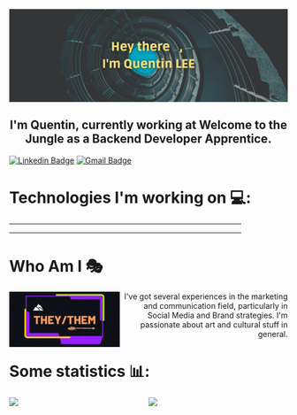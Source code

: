 <link rel="stylesheet" href="https://cdn.jsdelivr.net/gh/devicons/devicon@v2.15.1/devicon.min.css">

<style>
    .icons {
        font-size: 3em;
    }
</style>
          

<img src="imgs/header.png" alt="header" align="center">

<h2 align="center">I'm Quentin, currently working at Welcome to the Jungle as a Backend Developer Apprentice.</h2>

[![Linkedin Badge](https://img.shields.io/badge/-Quentin-blue?style=flat-square&logo=Linkedin&logoColor=white&link=https://www.linkedin.com/in/quentin-lee/)](https://www.linkedin.com/in/quentin-lee/)
[![Gmail Badge](https://img.shields.io/badge/-quentinyuehyulee@gmail.com-c14438?style=flat-square&logo=Gmail&logoColor=white&link=mailto:mdraanik12@gmail.com)](mailto:quentinyuehyulee@gmail.com)


<h1>Technologies I'm working on 💻:</h1>

<table align="center">
<tr class="icons">
<td><i class="devicon-elixir-plain-wordmark"></i></td>
<td><i class="devicon-phoenix-plain-wordmark"></i></td>
<td><i class="devicon-python-plain-wordmark"></i></td>
<td><i class="devicon-django-plain"></i></td>
<td><i class="devicon-postgresql-plain-wordmark"></i></td>
<td><i class="devicon-typescript-plain"></i></td>
<td><i class="devicon-react-original-wordmark"></i></td>
<td><i class="devicon-docker-plain-wordmark"></i></td>
<td><i class="devicon-amazonwebservices-plain-wordmark"></i></td>
<td><i class="devicon-kubernetes-plain-wordmark"></i></td>          
</tr>
</table>          


<h1> Who Am I 🎭 </h1>

<img src="imgs/pronoun.gif" alt="pronoun" align="left" />

<p align="right"> I've got several experiences in the marketing and communication field, particularly in Social Media and Brand strategies.
I'm passionate about art and cultural stuff in general.</p>
</div>

<h1>Some statistics 📊:</h1>

<img align="left" width="50%" src="https://github-readme-stats.vercel.app/api/top-langs/?username=SadeQL&theme=chartreuse-dark&layout=compact" />
<img align="right" width="50%" src="https://github-readme-stats.vercel.app/api?username=SadeQL&show_icons=true&theme=chartreuse-dark&count_private=true" />


